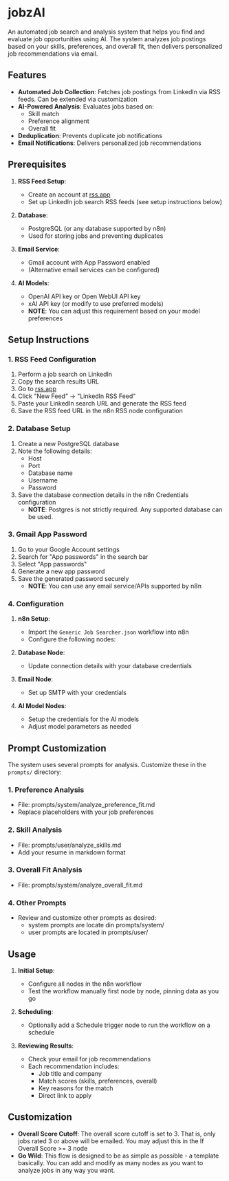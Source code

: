 # jobzAI

An automated job search and analysis system that helps you find and evaluate job opportunities using AI. The system analyzes job postings based on your skills, preferences, and overall fit, then delivers personalized job recommendations via email.

## Features

- **Automated Job Collection**: Fetches job postings from LinkedIn via RSS feeds. Can be extended via customization
- **AI-Powered Analysis**: Evaluates jobs based on:
  - Skill match
  - Preference alignment
  - Overall fit
- **Deduplication**: Prevents duplicate job notifications
- **Email Notifications**: Delivers personalized job recommendations

## Prerequisites

1. **RSS Feed Setup**:
   - Create an account at [rss.app](https://rss.app/)
   - Set up LinkedIn job search RSS feeds (see setup instructions below)

2. **Database**:
   - PostgreSQL (or any database supported by n8n)
   - Used for storing jobs and preventing duplicates

3. **Email Service**:
   - Gmail account with App Password enabled
   - (Alternative email services can be configured)

4. **AI Models**:
   - OpenAI API key or Open WebUI API key
   - xAI API key (or modify to use preferred models)
   - **NOTE**: You can adjust this requirement based on your model preferences

## Setup Instructions

### 1. RSS Feed Configuration

1. Perform a job search on LinkedIn
2. Copy the search results URL
3. Go to [rss.app](https://rss.app/)
4. Click "New Feed" → "LinkedIn RSS Feed"
5. Paste your LinkedIn search URL and generate the RSS feed
6. Save the RSS feed URL in the n8n RSS node configuration

### 2. Database Setup

1. Create a new PostgreSQL database
2. Note the following details:
   - Host
   - Port
   - Database name
   - Username
   - Password
3. Save the database connection details in the n8n Credentials configuration
    - **NOTE**: Postgres is not strictly required. Any supported database can be used.

### 3. Gmail App Password

1. Go to your Google Account settings
2. Search for "App passwords" in the search bar
3. Select "App passwords"
4. Generate a new app password
5. Save the generated password securely
    - **NOTE**: You can use any email service/APIs supported by n8n

### 4. Configuration

1. **n8n Setup**:
   - Import the `Generic Job Searcher.json` workflow into n8n
   - Configure the following nodes:

2. **Database Node**:
   - Update connection details with your database credentials

3. **Email Node**:
   - Set up SMTP with your credentials

4. **AI Model Nodes**:
   - Setup the credentials for the AI models
   - Adjust model parameters as needed

## Prompt Customization

The system uses several prompts for analysis. Customize these in the `prompts/` directory:

### 1. Preference Analysis
- File: prompts/system/analyze_preference_fit.md
- Replace placeholders with your job preferences

### 2. Skill Analysis
- File: prompts/user/analyze_skills.md
- Add your resume in markdown format

### 3. Overall Fit Analysis
- File: prompts/system/analyze_overall_fit.md

### 4. Other Prompts
- Review and customize other prompts as desired:
    - system prompts are locate din prompts/system/
    - user prompts are located in prompts/user/

## Usage

1. **Initial Setup**:
   - Configure all nodes in the n8n workflow
   - Test the workflow manually first node by node, pinning data as you go

2. **Scheduling**:
   - Optionally add a Schedule trigger node to run the workflow on a schedule

3. **Reviewing Results**:
   - Check your email for job recommendations
   - Each recommendation includes:
     - Job title and company
     - Match scores (skills, preferences, overall)
     - Key reasons for the match
     - Direct link to apply

## Customization
- **Overall Score Cutoff**: The overall score cutoff is set to 3. That is, only jobs rated 3 or above will be emailed. You may adjust this in the If Overall Score >= 3 node
- **Go Wild**: This flow is designed to be as simple as possible - a template basically. You can add and modify as many nodes as you want to analyze jobs in any way you want. 